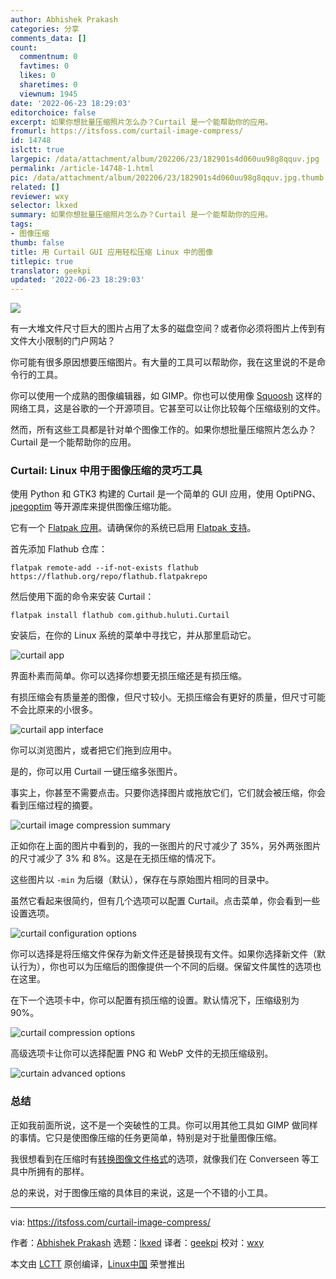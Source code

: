 ```yaml
---
author: Abhishek Prakash
categories: 分享
comments_data: []
count:
  commentnum: 0
  favtimes: 0
  likes: 0
  sharetimes: 0
  viewnum: 1945
date: '2022-06-23 18:29:03'
editorchoice: false
excerpt: 如果你想批量压缩照片怎么办？Curtail 是一个能帮助你的应用。
fromurl: https://itsfoss.com/curtail-image-compress/
id: 14748
islctt: true
largepic: /data/attachment/album/202206/23/182901s4d060uu98g8qquv.jpg
permalink: /article-14748-1.html
pic: /data/attachment/album/202206/23/182901s4d060uu98g8qquv.jpg.thumb.jpg
related: []
reviewer: wxy
selector: lkxed
summary: 如果你想批量压缩照片怎么办？Curtail 是一个能帮助你的应用。
tags:
- 图像压缩
thumb: false
title: 用 Curtail GUI 应用轻松压缩 Linux 中的图像
titlepic: true
translator: geekpi
updated: '2022-06-23 18:29:03'
---
```


![](/data/attachment/album/202206/23/182901s4d060uu98g8qquv.jpg)


有一大堆文件尺寸巨大的图片占用了太多的磁盘空间？或者你必须将图片上传到有文件大小限制的门户网站？


你可能有很多原因想要压缩图片。有大量的工具可以帮助你，我在这里说的不是命令行的工具。


你可以使用一个成熟的图像编辑器，如 GIMP。你也可以使用像 [Squoosh](https://squoosh.app/) 这样的网络工具，这是谷歌的一个开源项目。它甚至可以让你比较每个压缩级别的文件。


然而，所有这些工具都是针对单个图像工作的。如果你想批量压缩照片怎么办？Curtail 是一个能帮助你的应用。


### Curtail: Linux 中用于图像压缩的灵巧工具


使用 Python 和 GTK3 构建的 Curtail 是一个简单的 GUI 应用，使用 OptiPNG、[jpegoptim](https://github.com/tjko/jpegoptim) 等开源库来提供图像压缩功能。


它有一个 [Flatpak 应用](https://itsfoss.com/what-is-flatpak/)。请确保你的系统已启用 [Flatpak 支持](https://itsfoss.com/flatpak-guide/)。


首先添加 Flathub 仓库：



```
flatpak remote-add --if-not-exists flathub https://flathub.org/repo/flathub.flatpakrepo

```

然后使用下面的命令来安装 Curtail：



```
flatpak install flathub com.github.huluti.Curtail

```

安装后，在你的 Linux 系统的菜单中寻找它，并从那里启动它。


![curtail app](/data/attachment/album/202206/23/182903icb6ifb3wi3egzfn.png)


界面朴素而简单。你可以选择你想要无损压缩还是有损压缩。


有损压缩会有质量差的图像，但尺寸较小。无损压缩会有更好的质量，但尺寸可能不会比原来的小很多。


![curtail app interface](/data/attachment/album/202206/23/182903i9zk5bwk8p5qzpkf.png)


你可以浏览图片，或者把它们拖到应用中。


是的，你可以用 Curtail 一键压缩多张图片。


事实上，你甚至不需要点击。只要你选择图片或拖放它们，它们就会被压缩，你会看到压缩过程的摘要。


![curtail image compression summary](/data/attachment/album/202206/23/182903sybcmmayddoydaya.png)


正如你在上面的图片中看到的，我的一张图片的尺寸减少了 35%，另外两张图片的尺寸减少了 3% 和 8%。这是在无损压缩的情况下。


这些图片以 `-min` 为后缀（默认），保存在与原始图片相同的目录中。


虽然它看起来很简约，但有几个选项可以配置 Curtail。点击菜单，你会看到一些设置选项。


![curtail configuration options](/data/attachment/album/202206/23/182904jmzvjknjddwwql22.png)


你可以选择是将压缩文件保存为新文件还是替换现有文件。如果你选择新文件（默认行为），你也可以为压缩后的图像提供一个不同的后缀。保留文件属性的选项也在这里。


在下一个选项卡中，你可以配置有损压缩的设置。默认情况下，压缩级别为 90%。


![curtail compression options](/data/attachment/album/202206/23/182904zc6us0c00nj6nfsn.png)


高级选项卡让你可以选择配置 PNG 和 WebP 文件的无损压缩级别。


![curtain advanced options](/data/attachment/album/202206/23/182904ydbocuydafbubocd.png)


### 总结


正如我前面所说，这不是一个突破性的工具。你可以用其他工具如 GIMP 做同样的事情。它只是使图像压缩的任务更简单，特别是对于批量图像压缩。


我很想看到在压缩时有[转换图像文件格式](https://itsfoss.com/converseen/)的选项，就像我们在 Converseen 等工具中所拥有的那样。


总的来说，对于图像压缩的具体目的来说，这是一个不错的小工具。




---


via: <https://itsfoss.com/curtail-image-compress/>


作者：[Abhishek Prakash](https://itsfoss.com/author/abhishek/) 选题：[lkxed](https://github.com/lkxed) 译者：[geekpi](https://github.com/geekpi) 校对：[wxy](https://github.com/wxy)


本文由 [LCTT](https://github.com/LCTT/TranslateProject) 原创编译，[Linux中国](https://linux.cn/) 荣誉推出
